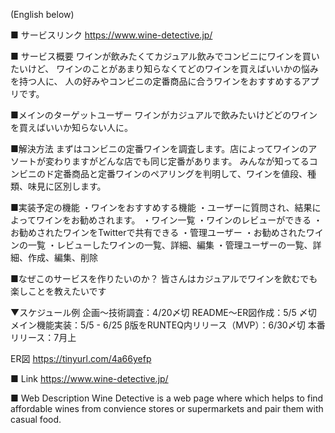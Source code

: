 (English below)

■ サービスリンク
https://www.wine-detective.jp/

■ サービス概要 
  ワインが飲みたくてカジュアル飲みでコンビニにワインを買いたいけど、
  ワインのことがあまり知らなくてどのワインを買えばいいかの悩みを持つ人に、
  人の好みやコンビニの定番商品に合うワインをおすすめするアプリです。

■メインのターゲットユーザー
ワインがカジュアルで飲みたいけどどのワインを買えばいいか知らない人に。

■解決方法
まずはコンビニの定番ワインを調査します。店によってワインのアソートが変わりますがどんな店でも同じ定番があります。
みんなが知ってるコンビニのド定番商品と定番ワインのペアリングを判明して、ワインを値段、種類、味見に区別します。

■実装予定の機能
・ワインをおすすめする機能
  ・ユーザーに質問され、結果によってワインをお勧めされます。
・ワイン一覧
  ・ワインのレビューができる
  ・お勧めされたワインをTwitterで共有できる
・管理ユーザー
  ・お勧めされたワインの一覧
  ・レビューしたワインの一覧、詳細、編集
  ・管理ユーザーの一覧、詳細、作成、編集、削除

■なぜこのサービスを作りたいのか？
 皆さんはカジュアルでワインを飲むでも楽しことを教えたいです

▼スケジュール例
 企画〜技術調査：4/20〆切
 README〜ER図作成：5/5 〆切
 メイン機能実装：5/5 - 6/25
 β版をRUNTEQ内リリース（MVP）：6/30〆切
 本番リリース：7月上

  ER図
 https://tinyurl.com/4a66yefp
 
 
 
■ Link
https://www.wine-detective.jp/

■ Web Description
Wine Detective is a web page where which helps to find affordable wines from convience stores or supermarkets and pair them with casual food.
